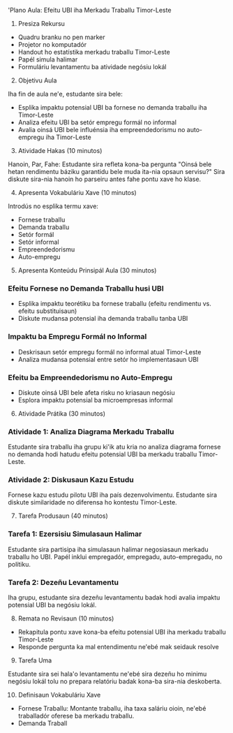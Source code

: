 'Plano Aula: Efeitu UBI iha Merkadu Traballu Timor-Leste

1. Presiza Rekursu

- Quadru branku no pen marker
- Projetor no komputadór
- Handout ho estatístika merkadu traballu Timor-Leste
- Papél simula halimar
- Formuláriu levantamentu ba atividade negósiu lokál

2. Objetivu Aula

Iha fin de aula ne'e, estudante sira bele:
- Esplika impaktu potensial UBI ba fornese no demanda traballu iha Timor-Leste
- Analiza efeitu UBI ba setór empregu formál no informal
- Avalia oinsá UBI bele influénsia iha empreendedorismu no auto-empregu iha Timor-Leste

3. Atividade Hakas (10 minutos)

Hanoin, Par, Fahe: Estudante sira refleta kona-ba pergunta "Oinsá bele hetan rendimentu báziku garantidu bele muda ita-nia opsaun servisu?" Sira diskute sira-nia hanoin ho parseiru antes fahe pontu xave ho klase.

4. Apresenta Vokabuláriu Xave (10 minutos)

Introdús no esplika termu xave:
- Fornese traballu
- Demanda traballu
- Setór formál
- Setór informal
- Empreendedorismu
- Auto-empregu

5. Apresenta Konteúdu Prinsipál Aula (30 minutos)

### Efeitu Fornese no Demanda Traballu husi UBI
- Esplika impaktu teorétiku ba fornese traballu (efeitu rendimentu vs. efeitu substituisaun)
- Diskute mudansa potensial iha demanda traballu tanba UBI

### Impaktu ba Empregu Formál no Informal
- Deskrisaun setór empregu formál no informal atual Timor-Leste
- Analiza mudansa potensial entre setór ho implementasaun UBI

### Efeitu ba Empreendedorismu no Auto-Empregu
- Diskute oinsá UBI bele afeta risku no kriasaun negósiu
- Esplora impaktu potensial ba microempresas informal

6. Atividade Prátika (30 minutos)

### Atividade 1: Analiza Diagrama Merkadu Traballu
Estudante sira traballu iha grupu ki'ik atu kria no analiza diagrama fornese no demanda hodi hatudu efeitu potensial UBI ba merkadu traballu Timor-Leste.

### Atividade 2: Diskusaun Kazu Estudu
Fornese kazu estudu pilotu UBI iha país dezenvolvimentu. Estudante sira diskute similaridade no diferensa ho kontestu Timor-Leste.

7. Tarefa Produsaun (40 minutos)

### Tarefa 1: Ezersisiu Simulasaun Halimar
Estudante sira partisipa iha simulasaun halimar negosiasaun merkadu traballu ho UBI. Papél inklui empregadór, empregadu, auto-empregadu, no polítiku.

### Tarefa 2: Dezeñu Levantamentu
Iha grupu, estudante sira dezeñu levantamentu badak hodi avalia impaktu potensial UBI ba negósiu lokál.

8. Remata no Revisaun (10 minutos)

- Rekapitula pontu xave kona-ba efeitu potensial UBI iha merkadu traballu Timor-Leste
- Responde pergunta ka mal entendimentu ne'ebé mak seidauk resolve

9. Tarefa Uma

Estudante sira sei hala'o levantamentu ne'ebé sira dezeñu ho minimu negósiu lokál tolu no prepara relatóriu badak kona-ba sira-nia deskoberta.

10. Definisaun Vokabuláriu Xave

- Fornese Traballu: Montante traballu, iha taxa saláriu oioin, ne'ebé traballadór oferese ba merkadu traballu.
- Demanda Traball